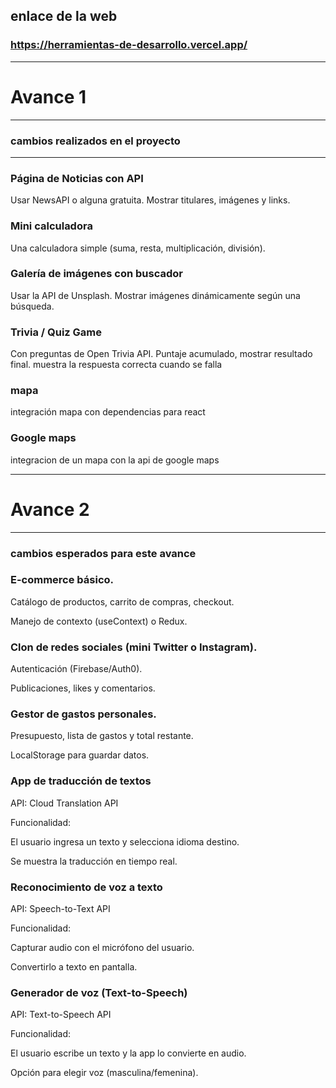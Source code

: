 
## enlace de la web
### https://herramientas-de-desarrollo.vercel.app/
________________________________________
# Avance 1
_______________________________________

### cambios realizados en el proyecto
---------------------------------------

### Página de Noticias con API

Usar NewsAPI o alguna gratuita.
Mostrar titulares, imágenes y links.

### Mini calculadora

Una calculadora simple (suma, resta, multiplicación, división).

### Galería de imágenes con buscador

Usar la API de Unsplash.
Mostrar imágenes dinámicamente según una búsqueda.

### Trivia / Quiz Game

Con preguntas de Open Trivia API.
Puntaje acumulado, mostrar resultado final.
muestra la respuesta correcta cuando se falla

### mapa 

integración mapa con dependencias para react

### Google maps

integracion de un mapa con la api de google maps

__________________________________________
# Avance 2

________________________________________
### cambios esperados para este avance 

### E-commerce básico.


Catálogo de productos, carrito de compras, checkout.

Manejo de contexto (useContext) o Redux.




### Clon de redes sociales (mini Twitter o Instagram).


Autenticación (Firebase/Auth0).

Publicaciones, likes y comentarios.

### Gestor de gastos personales.

Presupuesto, lista de gastos y total restante.

LocalStorage para guardar datos.

### App de traducción de textos

API: Cloud Translation API

Funcionalidad:

El usuario ingresa un texto y selecciona idioma destino.

Se muestra la traducción en tiempo real.

### Reconocimiento de voz a texto

API: Speech-to-Text API

Funcionalidad:

Capturar audio con el micrófono del usuario.

Convertirlo a texto en pantalla.


### Generador de voz (Text-to-Speech)

API: Text-to-Speech API

Funcionalidad:

El usuario escribe un texto y la app lo convierte en audio.

Opción para elegir voz (masculina/femenina).

